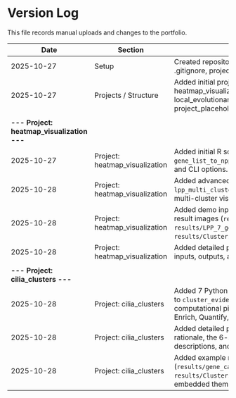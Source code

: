 # Version Log

This file records manual uploads and changes to the portfolio.

| Date       | Section                          | Description                                                                                                                                                                                             |
|------------|----------------------------------|---------------------------------------------------------------------------------------------------------------------------------------------------------------------------------------------------------|
| 2025-10-27 | Setup                            | Created repository structure (README, LICENSE, .gitignore, projects/, notebooks/).                                                                                                                        |
| 2025-10-27 | Projects / Structure             | Added initial project templates: cilia_clusters, heatmap_visualization, local_evolutionary_barcode_segments, project_placeholder; added standard `.keep` files.                                            |
|            |                                  |                                                                                                                                                                                                         |
| **--- Project: heatmap_visualization ---** |                                  |                                                                                                                                                                                                         |
| 2025-10-27 | Project: heatmap_visualization | Added initial R scripts (`gene_list_to_lpp_heatmap.R`, `gene_list_to_npp_heatmap.R`) with full documentation and CLI options.                                                                                |
| 2025-10-28 | Project: heatmap_visualization | Added advanced R script `lpp_multi_cluster_heatmap_with_inclusion.R` for multi-cluster visualization with annotations and full CLI.                                                                       |
| 2025-10-28 | Project: heatmap_visualization | Added demo input templates (`input/`) and example result images (`results/NPP_7_genes_HeatMap_2025.png`, `results/LPP_7_genes_HeatMap_2025.png`, `results/Clusters_Dominated_by_Known_Genes.png`).           |
| 2025-10-28 | Project: heatmap_visualization | Added detailed project README, explaining scripts, inputs, outputs, and embedding example result images.                                                                                                    |
|            |                                  |                                                                                                                                                                                                         |
| **--- Project: cilia_clusters ---** |                                  |                                                                                                                                                                                                         |
| 2025-10-28 | Project: cilia_clusters        | Added 7 Python scripts (`extract_cilia_annotations.py` to `cluster_evidence_viz.py`) comprising the complete computational pipeline for cluster analysis (Filter, Enrich, Quantify, Validate, Visualize). |
| 2025-10-28 | Project: cilia_clusters        | Added detailed project README outlining the scientific rationale, the 6-step computational workflow, script descriptions, and usage examples.                                                            |
| 2025-10-28 | Project: cilia_clusters        | Added example result images (`results/gene_category_distribution_per_cluster.png`, `results/Clusters_Dominated_by_Known_Genes.png`) and embedded them in the README.                                        |
